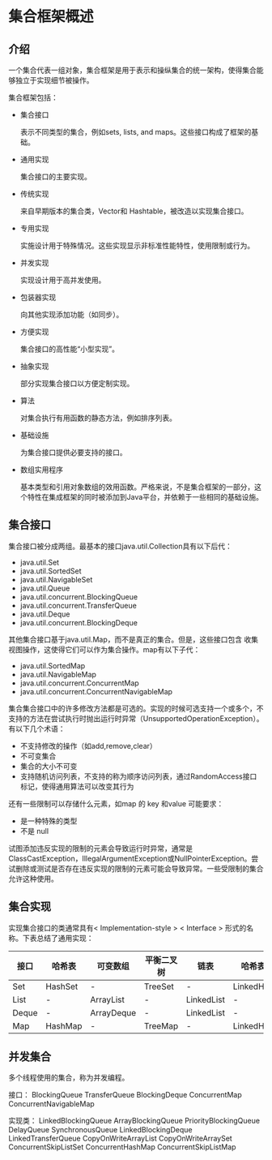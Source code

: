 # 集合框架概述

## 介绍
一个集合代表一组对象，集合框架是用于表示和操纵集合的统一架构，使得集合能够独立于实现细节被操作。

集合框架包括：
- 集合接口
    
    表示不同类型的集合，例如sets, lists, and maps。这些接口构成了框架的基础。
- 通用实现
    
    集合接口的主要实现。
- 传统实现
    
    来自早期版本的集合类，Vector和 Hashtable，被改造以实现集合接口。
- 专用实现
    
    实施设计用于特殊情况。这些实现显示非标准性能特性，使用限制或行为。
- 并发实现
    
    实现设计用于高并发使用。
- 包装器实现
    
    向其他实现添加功能（如同步）。
- 方便实现
    
    集合接口的高性能“小型实现”。
- 抽象实现
    
    部分实现集合接口以方便定制实现。
- 算法
    
    对集合执行有用函数的静态方法，例如排序列表。
- 基础设施

    为集合接口提供必要支持的接口。
- 数组实用程序

    基本类型和引用对象数组的效用函数。严格来说，不是集合框架的一部分，这个特性在集成框架的同时被添加到Java平台，并依赖于一些相同的基础设施。
    
## 集合接口
集合接口被分成两组。最基本的接口java.util.Collection具有以下后代：

- java.util.Set
- java.util.SortedSet
- java.util.NavigableSet
- java.util.Queue
- java.util.concurrent.BlockingQueue
- java.util.concurrent.TransferQueue
- java.util.Deque
- java.util.concurrent.BlockingDeque

其他集合接口基于java.util.Map，而不是真正的集合。但是，这些接口包含 收集视图操作，这使得它们可以作为集合操作。map有以下子代：

- java.util.SortedMap
- java.util.NavigableMap
- java.util.concurrent.ConcurrentMap
- java.util.concurrent.ConcurrentNavigableMap

集合集合接口中的许多修改方法都是可选的。实现的时候可选支持一个或多个，不支持的方法在尝试执行时抛出运行时异常（UnsupportedOperationException）。
有以下几个术语：
- 不支持修改的操作（如add,remove,clear）
- 不可变集合
- 集合的大小不可变
- 支持随机访问列表，不支持的称为顺序访问列表，通过RandomAccess接口标记，使得通用算法可以改变其行为

还有一些限制可以存储什么元素，如map 的 key 和value 可能要求：
- 是一种特殊的类型
- 不是 null

试图添加违反实现的限制的元素会导致运行时异常，通常是 ClassCastException，IllegalArgumentException或NullPointerException。尝试删除或测试是否存在违反实现的限制的元素可能会导致异常。一些受限制的集合允许这种使用。

## 集合实现
实现集合接口的类通常具有< Implementation-style > < Interface > 形式的名称。下表总结了通用实现：

| 接口  |哈希表	|可变数组|	平衡二叉树|	链表|哈希表+链表
|------|-------|--------|---------------|---------|------------
| Set	|HashSet|- 	 |TreeSet        |-	     |LinkedHashSet
| List	|- 	|ArrayList|-	 	  |LinkedList|-	 
| Deque	|- 	|ArrayDeque|-	 	  |LinkedList|-	 
| Map	|HashMap|-	   |TreeMap       |-        |	LinkedHashMap

## 并发集合
多个线程使用的集合，称为并发编程。

接口：
BlockingQueue
TransferQueue
BlockingDeque
ConcurrentMap
ConcurrentNavigableMap

实现类：
LinkedBlockingQueue
ArrayBlockingQueue
PriorityBlockingQueue
DelayQueue
SynchronousQueue
LinkedBlockingDeque
LinkedTransferQueue
CopyOnWriteArrayList
CopyOnWriteArraySet
ConcurrentSkipListSet
ConcurrentHashMap
ConcurrentSkipListMap






